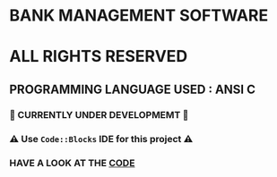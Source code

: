 # BANK MANAGEMENT SOFTWARE
# ALL RIGHTS RESERVED
## PROGRAMMING LANGUAGE USED : ANSI C
### :red_circle: CURRENTLY UNDER DEVELOPMEMT :red_circle:
### :warning: Use `Code::Blocks` IDE for this project :warning:
### HAVE A LOOK AT THE [CODE](https://cwithsharad.github.io/minor-projects/c_projects/bms/bms.c)
